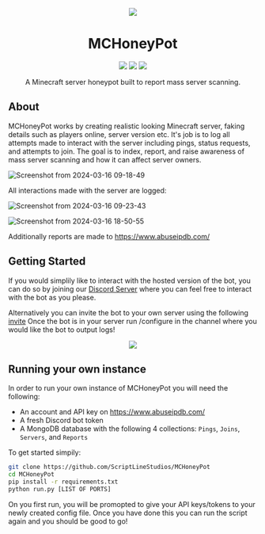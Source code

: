 <p align="center">
  <img align="center" src="https://static.wikia.nocookie.net/minecraft_gamepedia/images/3/33/Bee_with_nectar_%28angry%29.png/revision/latest/scale-to-width-down/250?cb=20200317174807"></img>
</p>
<h1 align="center"><b>MCHoneyPot</b></h1>
<p align="center">
  <img src="https://img.shields.io/badge/Python-3776AB?logo=python&logoColor=fff&style=for-the-badge"></img>
  <img src="https://img.shields.io/github/repo-size/ScriptLineStudios/MCHoneyPot?style=%22for-the-badge%22"></img>
  <img src="https://img.shields.io/github/last-commit/ScriptLineStudios/MCHoneyPot?style=%22for-the-badge%22"></img>
</p>
<p align="center">
  <a target="_blank" style="display: none;" href="https://discord.gg/7QSnA726dx">
    <img src="https://dcbadge.vercel.app/api/server/7QSnA726dx">
  </a>
</p>
<p align="center">
A Minecraft server honeypot built to report mass server scanning. 
</p>

## About

MCHoneyPot works by creating realistic looking Minecraft server, faking details such as players online, server version etc. 
It's job is to log all attempts made to interact with the server including pings, status requests, and attempts to join.
The goal is to index, report, and raise awareness of mass server scanning and how it can affect server owners.

![Screenshot from 2024-03-16 09-18-49](https://github.com/ScriptLineStudios/MCHoneyPot/assets/85095943/c906b738-1a25-4db1-ab87-59cb467c1dcb)

All interactions made with the server are logged:

![Screenshot from 2024-03-16 09-23-43](https://github.com/ScriptLineStudios/MCHoneyPot/assets/85095943/0ec9e6bf-3b07-43d4-95e4-53162bdb896f)

![Screenshot from 2024-03-16 18-50-55](https://github.com/ScriptLineStudios/MCHoneyPot/assets/85095943/54f13d77-7bce-4f5b-aab3-8066b9c4edb4)

Additionally reports are made to https://www.abuseipdb.com/  

## Getting Started

If you would simplily like to interact with the hosted version of the bot, you can do so by joining our <a href="https://discord.gg/7QSnA726dx">Discord Server</a> where you can feel free to interact with the bot as you please.

Alternatively you can invite the bot to your own server using the following <a href="https://discord.com/oauth2/authorize?client_id=1216381150910742558&permissions=826781321280&scope=bot">invite</a>
Once the bot is in your server run /configure in the channel where you would like the bot to output logs!

<p align="center">
<img src="https://github.com/ScriptLineStudios/MCHoneyPot/assets/85095943/a531528a-0d4e-495b-bc76-59c322fdab8a">
</p>

## Running your own instance

In order to run your own instance of MCHoneyPot you will need the following:

* An account and API key on https://www.abuseipdb.com/
* A fresh Discord bot token
* A MongoDB database with the following 4 collections: ```Pings```, ```Joins```, ```Servers```, and ```Reports```

To get started simpily:
```bash
git clone https://github.com/ScriptLineStudios/MCHoneyPot
cd MCHoneyPot
pip install -r requirements.txt
python run.py [LIST OF PORTS]
```

On you first run, you will be promopted to give your API keys/tokens to your newly created config file. Once you have done this you can run the script again and you should be good to go!
